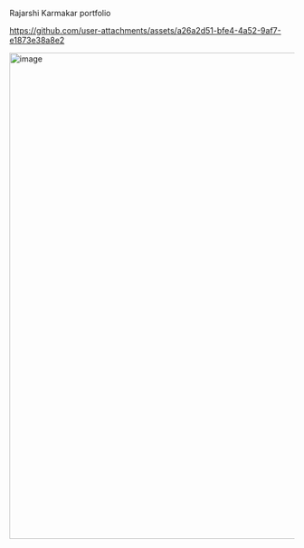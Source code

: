 Rajarshi Karmakar portfolio 


https://github.com/user-attachments/assets/a26a2d51-bfe4-4a52-9af7-e1873e38a8e2

<img width="1300" height="860" alt="image" src="https://github.com/user-attachments/assets/40b8c8c9-0f55-4740-9d44-5ef6ab2f041b" />

